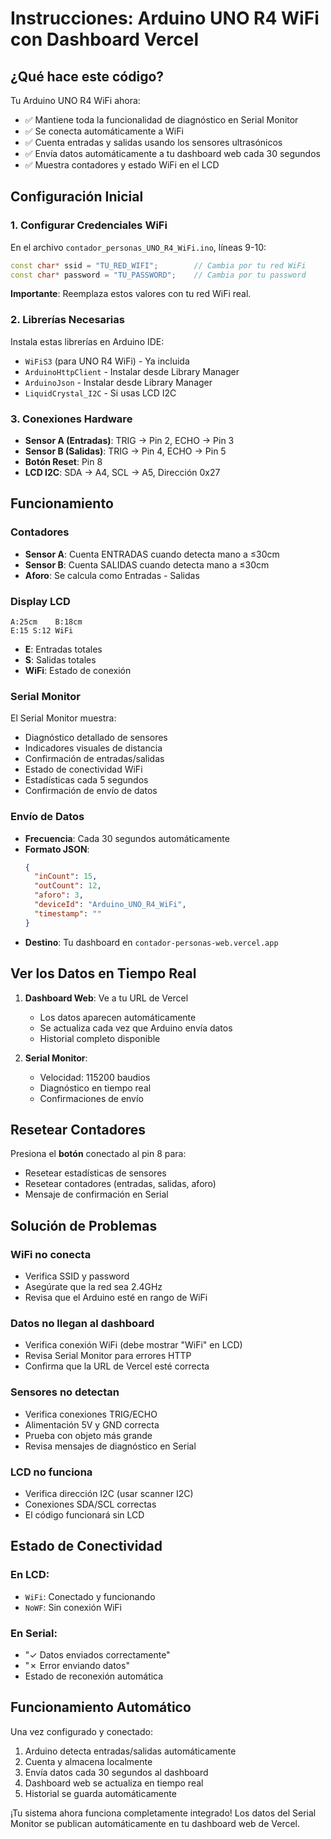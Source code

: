 # Instrucciones: Arduino UNO R4 WiFi con Dashboard Vercel

## ¿Qué hace este código?

Tu Arduino UNO R4 WiFi ahora:
- ✅ Mantiene toda la funcionalidad de diagnóstico en Serial Monitor
- ✅ Se conecta automáticamente a WiFi
- ✅ Cuenta entradas y salidas usando los sensores ultrasónicos
- ✅ Envía datos automáticamente a tu dashboard web cada 30 segundos
- ✅ Muestra contadores y estado WiFi en el LCD

## Configuración Inicial

### 1. Configurar Credenciales WiFi
En el archivo `contador_personas_UNO_R4_WiFi.ino`, líneas 9-10:

```cpp
const char* ssid = "TU_RED_WIFI";        // Cambia por tu red WiFi
const char* password = "TU_PASSWORD";    // Cambia por tu password
```

**Importante**: Reemplaza estos valores con tu red WiFi real.

### 2. Librerías Necesarias
Instala estas librerías en Arduino IDE:
- `WiFiS3` (para UNO R4 WiFi) - Ya incluida
- `ArduinoHttpClient` - Instalar desde Library Manager
- `ArduinoJson` - Instalar desde Library Manager
- `LiquidCrystal_I2C` - Si usas LCD I2C

### 3. Conexiones Hardware
- **Sensor A (Entradas)**: TRIG → Pin 2, ECHO → Pin 3
- **Sensor B (Salidas)**: TRIG → Pin 4, ECHO → Pin 5
- **Botón Reset**: Pin 8
- **LCD I2C**: SDA → A4, SCL → A5, Dirección 0x27

## Funcionamiento

### Contadores
- **Sensor A**: Cuenta ENTRADAS cuando detecta mano a ≤30cm
- **Sensor B**: Cuenta SALIDAS cuando detecta mano a ≤30cm
- **Aforo**: Se calcula como Entradas - Salidas

### Display LCD
```
A:25cm    B:18cm
E:15 S:12 WiFi
```
- **E**: Entradas totales
- **S**: Salidas totales
- **WiFi**: Estado de conexión

### Serial Monitor
El Serial Monitor muestra:
- Diagnóstico detallado de sensores
- Indicadores visuales de distancia
- Confirmación de entradas/salidas
- Estado de conectividad WiFi
- Estadísticas cada 5 segundos
- Confirmación de envío de datos

### Envío de Datos
- **Frecuencia**: Cada 30 segundos automáticamente
- **Formato JSON**:
  ```json
  {
    "inCount": 15,
    "outCount": 12,
    "aforo": 3,
    "deviceId": "Arduino_UNO_R4_WiFi",
    "timestamp": ""
  }
  ```
- **Destino**: Tu dashboard en `contador-personas-web.vercel.app`

## Ver los Datos en Tiempo Real

1. **Dashboard Web**: Ve a tu URL de Vercel
   - Los datos aparecen automáticamente
   - Se actualiza cada vez que Arduino envía datos
   - Historial completo disponible

2. **Serial Monitor**:
   - Velocidad: 115200 baudios
   - Diagnóstico en tiempo real
   - Confirmaciones de envío

## Resetear Contadores

Presiona el **botón** conectado al pin 8 para:
- Resetear estadísticas de sensores
- Resetear contadores (entradas, salidas, aforo)
- Mensaje de confirmación en Serial

## Solución de Problemas

### WiFi no conecta
- Verifica SSID y password
- Asegúrate que la red sea 2.4GHz
- Revisa que el Arduino esté en rango de WiFi

### Datos no llegan al dashboard
- Verifica conexión WiFi (debe mostrar "WiFi" en LCD)
- Revisa Serial Monitor para errores HTTP
- Confirma que la URL de Vercel esté correcta

### Sensores no detectan
- Verifica conexiones TRIG/ECHO
- Alimentación 5V y GND correcta
- Prueba con objeto más grande
- Revisa mensajes de diagnóstico en Serial

### LCD no funciona
- Verifica dirección I2C (usar scanner I2C)
- Conexiones SDA/SCL correctas
- El código funcionará sin LCD

## Estado de Conectividad

### En LCD:
- `WiFi`: Conectado y funcionando
- `NoWF`: Sin conexión WiFi

### En Serial:
- "✓ Datos enviados correctamente"
- "✗ Error enviando datos"
- Estado de reconexión automática

## Funcionamiento Automático

Una vez configurado y conectado:
1. Arduino detecta entradas/salidas automáticamente
2. Cuenta y almacena localmente
3. Envía datos cada 30 segundos al dashboard
4. Dashboard web se actualiza en tiempo real
5. Historial se guarda automáticamente

¡Tu sistema ahora funciona completamente integrado! Los datos del Serial Monitor se publican automáticamente en tu dashboard web de Vercel.